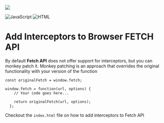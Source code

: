 <a href="https://www.linkedin.com/in/kristi-mita/"><img src="https://img.shields.io/badge/Kristi Mita-%230077B5.svg?&style=for-the-badge&logo=linkedin&logoColor=white"></a></br>

![JavaScript](https://img.shields.io/badge/javascript-%23323330.svg?style=for-the-badge&logo=javascript&logoColor=%23F7DF1E)
![HTML](https://img.shields.io/badge/HTML-%2008000.svg?style=for-the-badge&logo=npm&logoColor=white)

# Add Interceptors to Browser FETCH API

By default **Fetch API** does not offer support for interceptors, but you can monkey patch it. Monkey patching is an approach that overrides the original functionality with your version of the function

```
const originalFetch = window.fetch;

window.fetch = function(url, options) {
    // Your code goes here...

    return originalFetch(url, options);
  };
```

Checkout the `index.html` file on how to add interceptors to Fetch API
